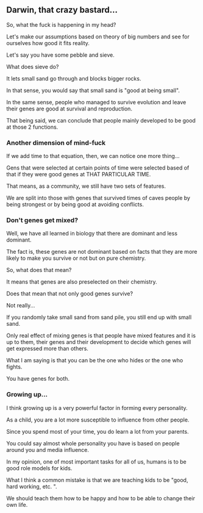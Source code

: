## Darwin, that crazy bastard... 

So, what the fuck is happening in my head? 

Let's make our assumptions based on theory of big numbers and see for ourselves how good it fits reality. 

Let's say you have some pebble and sieve. 

What does sieve do? 

It lets small sand go through and blocks bigger rocks. 

In that sense, you would say that small sand is "good at being small". 

In the same sense, people who managed to survive evolution and leave their genes are good at survival and reproduction. 

That being said, we can conclude that people mainly developed to be good at those 2 functions. 

### Another dimension of mind-fuck

If we add time to that equation, then, we can notice one more thing... 

Gens that were selected at certain points of time were selected based of that if they were good genes at THAT PARTICULAR TIME. 

That means, as a community, we still have two sets of features. 

We are split into those with genes that survived times of caves people by being strongest or by being good at avoiding conflicts. 

### Don't genes get mixed? 

Well, we have all learned in biology that there are dominant and less dominant. 

The fact is, these genes are not dominant based on facts that they are more likely to make you survive or not but on pure chemistry. 

So, what does that mean? 

It means that genes are also preselected on their chemistry. 

Does that mean that not only good genes survive? 

Not really... 

If you randomly take small sand from sand pile, you still end up with small sand. 

Only real effect of mixing genes is that people have mixed features and it is up to them, their genes and their development to decide which genes will get expressed more than others. 

What I am saying is that you can be the one who hides or the one who fights. 

You have genes for both. 

### Growing up...

I think growing up is a very powerful factor in forming every personality. 

As a child, you are a lot more susceptible to influence from other people. 

Since you spend most of your time, you do learn a lot from your parents. 

You could say almost whole personality you have is based on people around you and media influence. 

In my opinion, one of most important tasks for all of us, humans is to be good role models for kids. 

What I think a common mistake is that we are teaching kids to be "good, hard working, etc. ". 

We should teach them how to be happy and how to be able to change their own life. 

